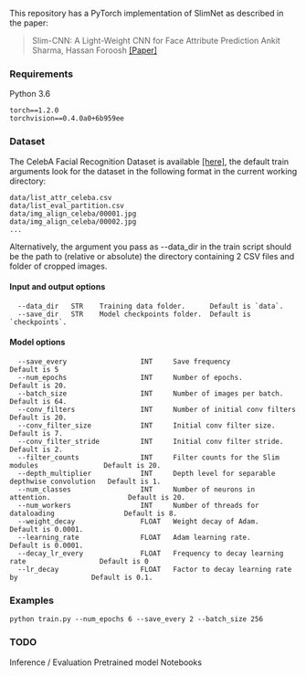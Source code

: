 This repository has a PyTorch implementation of SlimNet as described in the paper:

> Slim-CNN: A Light-Weight CNN for Face Attribute Prediction
> Ankit Sharma, Hassan Foroosh
> [[Paper]](https://arxiv.org/abs/1907.02157)


### Requirements
Python 3.6
```
torch==1.2.0
torchvision==0.4.0a0+6b959ee
```
### Dataset

The CelebA Facial Recognition Dataset is available [[here]](http://mmlab.ie.cuhk.edu.hk/projects/CelebA.html), the default train arguments
look for the dataset in the following format in the current working directory:   

```
data/list_attr_celeba.csv
data/list_eval_partition.csv
data/img_align_celeba/00001.jpg
data/img_align_celeba/00002.jpg
...
```

Alternatively, the argument you pass as --data_dir in the train script should be the path to (relative or absolute) the directory containing 2 CSV files and folder of cropped images.

#### Input and output options
```
  --data_dir   STR    Training data folder.      Default is `data`.
  --save_dir   STR    Model checkpoints folder.  Default is `checkpoints`.
```
#### Model options
```
  --save_every                  INT     Save frequency                                    Default is 5
  --num_epochs                  INT     Number of epochs.                                 Default is 20.
  --batch_size                  INT     Number of images per batch.                       Default is 64.
  --conv_filters                INT     Number of initial conv filters                    Default is 20.
  --conv_filter_size            INT     Initial conv filter size.                         Default is 7.
  --conv_filter_stride          INT     Initial conv filter stride.                       Default is 2.  
  --filter_counts               INT     Filter counts for the Slim modules                Default is 20.
  --depth_multiplier            INT     Depth level for separable depthwise convolution   Default is 1.
  --num_classes                 INT     Number of neurons in attention.                   Default is 20.  
  --num_workers                 INT     Number of threads for dataloading                 Default is 8.
  --weight_decay                FLOAT   Weight decay of Adam.                             Default is 0.0001.
  --learning_rate               FLOAT   Adam learning rate.                               Default is 0.0001.
  --decay_lr_every              FLOAT   Frequency to decay learning rate                  Default is 0
  --lr_decay                    FLOAT   Factor to decay learning rate by                  Default is 0.1.

```

### Examples
```
python train.py --num_epochs 6 --save_every 2 --batch_size 256
```

### TODO

Inference / Evaluation
Pretrained model
Notebooks

